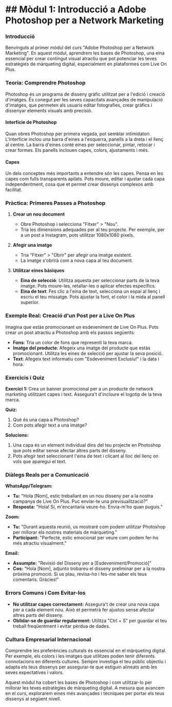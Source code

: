 # ## Mòdul 1: Introducció a Adobe Photoshop per a Network Marketing

### Introducció

Benvinguts al primer mòdul del curs "Adobe Photoshop per a Network Marketing". En aquest mòdul, aprendrem les bases de Photoshop, una eina essencial per crear contingut visual atractiu que pot potenciar les teves estratègies de màrqueting digital, especialment en plataformes com Live On Plus.

### Teoria: Comprendre Photoshop

Photoshop és un programa de disseny gràfic utilitzat per a l'edició i creació d'imatges. És conegut per les seves capacitats avançades de manipulació d'imatges, que permeten als usuaris editar fotografies, crear gràfics i dissenyar elements visuals amb precisió.

#### Interfície de Photoshop

Quan obres Photoshop per primera vegada, pot semblar intimidatori. L'interfície inclou una barra d'eines a l'esquerra, panells a la dreta i el llenç al centre. La barra d'eines conté eines per seleccionar, pintar, retocar i crear formes. Els panells inclouen capes, colors, ajustaments i més.

#### Capes

Un dels conceptes més importants a entendre són les capes. Pensa en les capes com fulls transparents apilats. Pots moure, editar i ajustar cada capa independentment, cosa que et permet crear dissenys complexos amb facilitat.

### Pràctica: Primeres Passes a Photoshop

1. **Crear un nou document**
   - Obre Photoshop i selecciona "Fitxer" > "Nou".
   - Tria les dimensions adequades per al teu projecte. Per exemple, per a un post a Instagram, pots utilitzar 1080x1080 píxels.

2. **Afegir una imatge**
   - Tria "Fitxer" > "Obrir" per afegir una imatge existent.
   - La imatge s'obrirà com a nova capa al teu document.

3. **Utilitzar eines bàsiques**
   - **Eina de selecció**: Utilitza aquesta per seleccionar parts de la teva imatge. Pots moure-les, retallar-les o aplicar efectes específics.
   - **Eina de text**: Fes clic a l'eina de text, selecciona un espai al llenç i escriu el teu missatge. Pots ajustar la font, el color i la mida al panell superior.

### Exemple Real: Creació d'un Post per a Live On Plus

Imagina que estàs promocionant un esdeveniment de Live On Plus. Pots crear un post atractiu a Photoshop amb els passos següents:

- **Fons**: Tria un color de fons que representi la teva marca.
- **Imatge del producte**: Afegeix una imatge del producte que estàs promocionant. Utilitza les eines de selecció per ajustar la seva posició.
- **Text**: Afegeix text informatiu com "Esdeveniment Exclusiu!" i la data i hora.
  
### Exercicis i Quiz

**Exercici 1:** Crea un banner promocional per a un producte de network marketing utilitzant capes i text. Assegura't d'incloure el logotip de la teva marca.

**Quiz:**
1. Què és una capa a Photoshop?
2. Com pots afegir text a una imatge?

**Solucions:**
1. Una capa és un element individual dins del teu projecte en Photoshop que pots editar sense afectar altres parts del disseny.
2. Pots afegir text seleccionant l'eina de text i clicant al lloc del llenç on vols que aparegui el text.

### Diàlegs Reals per a Comunicació

**WhatsApp/Telegram:**
- **Tu:** "Hola [Nom], estic treballant en un nou disseny per a la nostra campanya de Live On Plus. Puc enviar-te una previsualització?"
- **Resposta:** "Hola! Sí, m'encantaria veure-ho. Envia-m'ho quan puguis."

**Zoom:**
- **Tu:** "Durant aquesta reunió, us mostraré com podem utilitzar Photoshop per millorar els nostres materials de màrqueting."
- **Participant:** "Perfecte, estic emocionat per veure com podem fer-ho més atractiu visualment."

**Email:**
- **Assumpte:** "Revisió del Disseny per a [Esdeveniment/Promoció]"
- **Cos:** "Hola [Nom], adjunto trobareu el disseny preliminar per a la nostra pròxima promoció. Si us plau, revisa-ho i fes-me saber els teus comentaris. Gràcies!"

### Errors Comuns i Com Evitar-los

- **No utilitzar capes correctament:** Assegura't de crear una nova capa per a cada element nou. Això et permetrà fer ajustos sense afectar altres parts del disseny.
- **Oblidar-se de guardar regularment:** Utilitza "Ctrl + S" per guardar el teu treball freqüentment i evitar pèrdua de dades.

### Cultura Empresarial Internacional

Comprendre les preferències culturals és essencial en el màrqueting digital. Per exemple, els colors i les imatges que utilitzes poden tenir diferents connotacions en diferents cultures. Sempre investiga el teu públic objectiu i adapta els teus dissenys per assegurar-te que estiguin alineats amb les seves expectatives i valors.

Aquest mòdul ha cobert les bases de Photoshop i com utilitzar-lo per millorar les teves estratègies de màrqueting digital. A mesura que avancem en el curs, explorarem eines més avançades i tècniques per portar els teus dissenys al següent nivell.